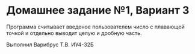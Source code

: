 # Домашнее задание №1, Вариант 3
Программа считывает введеное пользователем число с плавающей точкой и отдельно выводит целую и дробную часть.

Выполнил Варибрус Т.В. ИУ4-32Б
